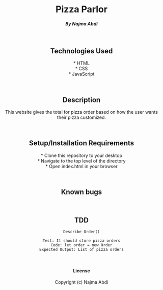 # <div align="center"> **Pizza Parlor**</div>

#### <div align="center"> *By Najma Abdi* </div>  
<p>&nbsp;</p>

## <div align="center"> Technologies Used
<div align="center">* HTML
<div align="center">* CSS
<div align="center">* JavaScript 

<p>&nbsp;</p>

## <div align="center"> Description </div>
<div align="center"> This website gives the total for pizza order based on how the user wants their pizza customized.</div>
<p>&nbsp;</p>


## <div align="center">Setup/Installation Requirements 
<div align="center">* Clone this repository to your desktop 
<div align="center">* Navigate to the top level of the directory
<div align="center">* Open index.html in your browser 
<p>&nbsp;</p>


## <div align="center"> Known bugs </div>

<p>&nbsp;</p>


## <div align="center"> TDD </div>
    Describe Order()

    Test: It should store pizza orders
    Code: let order = new Order
    Expected Output: List of pizza orders
<p>&nbsp;</p>

#### License

Copyright (c)  Najma Abdi